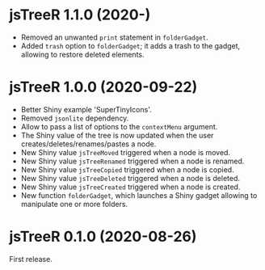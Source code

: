 # jsTreeR 1.1.0 (2020-)

* Removed an unwanted `print` statement in `folderGadget`.
* Added `trash` option to `folderGadget`; it adds a trash to the gadget, 
allowing to restore deleted elements.


# jsTreeR 1.0.0 (2020-09-22)

* Better Shiny example 'SuperTinyIcons'.
* Removed `jsonlite` dependency.
* Allow to pass a list of options to the `contextMenu` argument.
* The Shiny value of the tree is now updated when the user 
creates/deletes/renames/pastes a node.
* New Shiny value `jsTreeMoved` triggered when a node is moved.
* New Shiny value `jsTreeRenamed` triggered when a node is renamed.
* New Shiny value `jsTreeCopied` triggered when a node is copied.
* New Shiny value `jsTreeDeleted` triggered when a node is deleted.
* New Shiny value `jsTreeCreated` triggered when a node is created.
* New function `folderGadget`, which launches a Shiny gadget allowing to 
manipulate one or more folders.



# jsTreeR 0.1.0 (2020-08-26)

First release.
